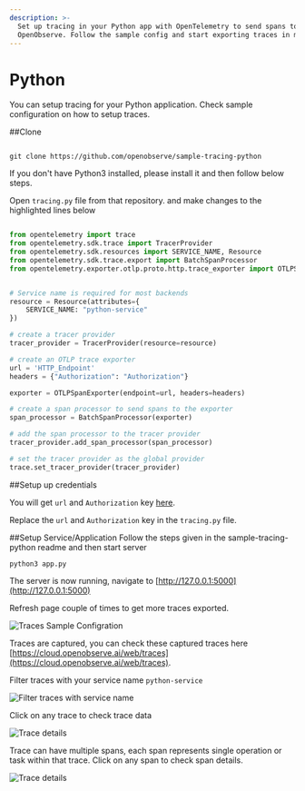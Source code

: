```yaml
---
description: >-
  Set up tracing in your Python app with OpenTelemetry to send spans to
  OpenObserve. Follow the sample config and start exporting traces in minutes.
---
```

# Python

You can setup tracing for your Python application. Check sample configuration on how to setup traces.

##Clone 

```

git clone https://github.com/openobserve/sample-tracing-python

```

If you don't have Python3 installed, please install it and then follow below steps.

Open `tracing.py` file from that repository. and make changes to the highlighted lines below
```python linenums="1" hl_lines="17 18"

from opentelemetry import trace
from opentelemetry.sdk.trace import TracerProvider
from opentelemetry.sdk.resources import SERVICE_NAME, Resource
from opentelemetry.sdk.trace.export import BatchSpanProcessor
from opentelemetry.exporter.otlp.proto.http.trace_exporter import OTLPSpanExporter


# Service name is required for most backends
resource = Resource(attributes={
    SERVICE_NAME: "python-service"
})

# create a tracer provider
tracer_provider = TracerProvider(resource=resource)

# create an OTLP trace exporter
url = 'HTTP_Endpoint'
headers = {"Authorization": "Authorization"}

exporter = OTLPSpanExporter(endpoint=url, headers=headers)

# create a span processor to send spans to the exporter
span_processor = BatchSpanProcessor(exporter)

# add the span processor to the tracer provider
tracer_provider.add_span_processor(span_processor)

# set the tracer provider as the global provider
trace.set_tracer_provider(tracer_provider)

```
##Setup up credentials 

You will get `url` and `Authorization` key [here](https://cloud.openobserve.ai/web/ingestion/custom/traces/opentelemetry).

Replace the `url` and `Authorization` key in the `tracing.py` file.

##Setup Service/Application 
Follow the steps given in the sample-tracing-python readme and then start server
```
python3 app.py
```
The server is now running, navigate to [http://127.0.0.1:5000](http://127.0.0.1:5000)

Refresh page couple of times to get more traces exported.

![Traces Sample Configration](./images/python_app.png)



Traces are captured, you can check these captured traces here [https://cloud.openobserve.ai/web/traces](https://cloud.openobserve.ai/web/traces).

Filter traces with your service name `python-service`

![Filter traces with service name](./images/filter_traces_python.png)

Click on any trace to check trace data

![Trace details](./images/trace_details_1.png)

Trace can have multiple spans, each span represents single operation or task within that trace. Click on any span to check span details.

![Trace details](./images/trace_details_2.png)
